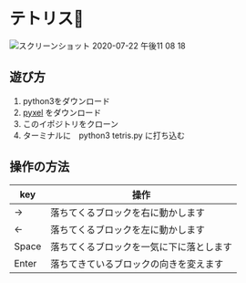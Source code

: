 # テトリス🧱

![スクリーンショット 2020-07-22 午後11 08 18](https://user-images.githubusercontent.com/59810935/88251739-b89c0b00-cce6-11ea-847b-760ae2a621cc.png)

## 遊び方
 1. python3をダウンロード
 2. [pyxel](https://github.com/kitao/pyxel/blob/master/README.ja.md) をダウンロード
 3. このイポジトリをクローン
 4. ターミナルに　python3 tetris.py に打ち込む
  
## 操作の方法
|key|操作|
|---|-----|
|→|落ちてくるブロックを右に動かします|
|←|落ちてくるブロックを左に動かします|
|Space|落ちてくるブロックを一気に下に落とします|
|Enter|落ちてきているブロックの向きを変えます|
